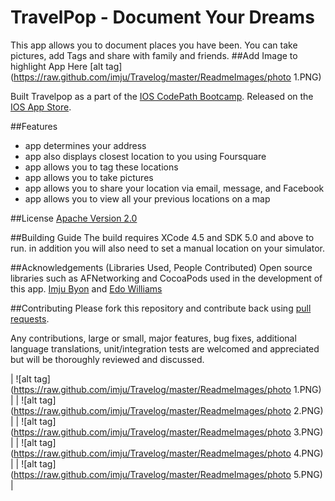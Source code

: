 TravelPop - Document Your Dreams
===

This app allows you to document places you have been. You can take pictures, add Tags and share with family and friends.
##Add Image to highlight App Here
[alt tag](https://raw.github.com/imju/Travelog/master/ReadmeImages/photo 1.PNG)

Built Travelpop as a part of the [IOS CodePath Bootcamp](#). Released on the [IOS App Store](#).

##Features
- app determines your address
- app also displays closest location to you using Foursquare
- app allows you to tag these locations 
- app allows you to take pictures 
- app allows you to share your location via email, message, and Facebook
- app allows you to view all your previous locations on a map

##License
[Apache Version 2.0](http://www.apache.org/licenses/LICENSE-2.0.html)

##Building Guide
The build requires XCode 4.5 and SDK 5.0 and above to run. in addition you will also need to set a manual location on your simulator.

##Acknowledgements (Libraries Used, People Contributed)
Open source libraries such as AFNetworking and CocoaPods used in the development of this app.
[Imju Byon](https://github.com/imju) and [Edo Williams](https://github.com/willysharp5)

##Contributing 
Please fork this repository and contribute back using [pull requests](https://github.com/imju/Travelog/pulls).

Any contributions, large or small, major features, bug fixes, additional language translations, unit/integration tests are welcomed and appreciated but will be thoroughly reviewed and discussed.


| ![alt tag](https://raw.github.com/imju/Travelog/master/ReadmeImages/photo 1.PNG)      |  | ![alt tag](https://raw.github.com/imju/Travelog/master/ReadmeImages/photo 2.PNG)  |
| ![alt tag](https://raw.github.com/imju/Travelog/master/ReadmeImages/photo 3.PNG)      |  | ![alt tag](https://raw.github.com/imju/Travelog/master/ReadmeImages/photo 4.PNG)  |
| ![alt tag](https://raw.github.com/imju/Travelog/master/ReadmeImages/photo 5.PNG)      |  
